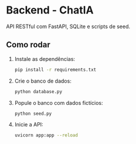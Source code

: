 # Backend - ChatIA

API RESTful com FastAPI, SQLite e scripts de seed.

## Como rodar

1. Instale as dependências:
   ```bash
   pip install -r requirements.txt
   ```
2. Crie o banco de dados:
   ```bash
   python database.py
   ```
3. Popule o banco com dados fictícios:
   ```bash
   python seed.py
   ```
4. Inicie a API:
   ```bash
   uvicorn app:app --reload
   ```

